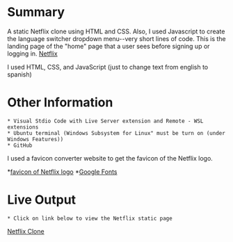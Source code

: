 # Summary
A static Netflix clone using HTML and CSS. Also, I used Javascript to create the language switcher dropdown menu--very short lines of code. This is the landing page of the "home" page that a user sees before signing up or logging in.
[Netflix](https://www.netflix.com/) 

I used HTML, CSS, and JavaScript (just to change text from english to spanish)

# Other Information
    * Visual Stdio Code with Live Server extension and Remote - WSL extensions
    * Ubuntu terminal (Windows Subsystem for Linux" must be turn on (under Windows Features))
    * GitHub
I used a favicon converter website to get the favicon of the Netflix logo. 

*[favicon of Netflix logo](https://favicon.io/favicon-converter/)
*[Google Fonts](https://fonts.google.com/)

# Live Output

    * Click on link below to view the Netflix static page
[Netflix Clone](https://fonts.google.com/)




